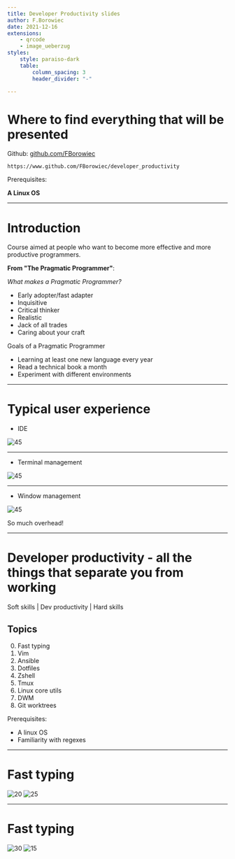 ```yaml
---
title: Developer Productivity slides
author: F.Borowiec
date: 2021-12-16
extensions:
    - qrcode
    - image_ueberzug
styles:
    style: paraiso-dark
    table:
        column_spacing: 3
        header_divider: "-"

---
```

# Where to find everything that will be presented

Github: [github.com/FBorowiec](https://www.github.com/FBorowiec)

```qrcode
https://www.github.com/FBorowiec/developer_productivity
```

Prerequisites:

**A Linux OS**

---
# Introduction

Course aimed at people who want to become more effective and more productive programmers.

**From "The Pragmatic Programmer"**:

_What makes a Pragmatic Programmer?_

* Early adopter/fast adapter
* Inquisitive
* Critical thinker
* Realistic
* Jack of all trades
* Caring about your craft

Goals of a Pragmatic Programmer

* Learning at least one new language every year
* Read a technical book a month
* Experiment with different environments

---
# Typical user experience

* IDE

![45](images/typical_ide.png)

---
* Terminal management

![45](images/typical_terminal.png)


---
* Window management

![45](images/typical_windows_experience.png)

So much overhead!

---
# Developer productivity - all the things that separate you from working

Soft skills | Dev productivity | Hard skills

## Topics

0. Fast typing
1. Vim
2. Ansible
3. Dotfiles
4. Zshell
5. Tmux
6. Linux core utils
7. DWM
8. Git worktrees

Prerequisites:

* A linux OS
* Familiarity with regexes

---
# Fast typing

![20](images/slow_typing.jpg)
![25](images/fingers_placement.png)


---
# Fast typing

![30](images/monkeytype_example.png)
![15](images/monkeytype.png)
